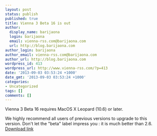 ```yaml
---
layout: post
status: publish
published: true
title: Vienna 3 Beta 16 is out
author:
  display_name: barijaona
  login: barijaona
  email: vienna-rss.com@barijaona.com
  url: http://blog.barijaona.com
author_login: barijaona
author_email: vienna-rss.com@barijaona.com
author_url: http://blog.barijaona.com
wordpress_id: 413
wordpress_url: http://www.vienna-rss.com/?p=413
date: '2013-09-03 03:53:24 +1000'
date_gmt: '2013-09-03 03:53:24 +1000'
categories:
- Uncategorized
tags: []
comments: []
---
```

<p>Vienna 3 Beta 16 requires MacOS X Leopard (10.6) or later.</p>
<p>We highly recommend all users of previous versions to upgrade to this version. Don't let the "beta" label impress you : it is much better than 2.6.  <a href="https://sourceforge.net/projects/vienna-rss/files/latest/download">Download link</a></p>
